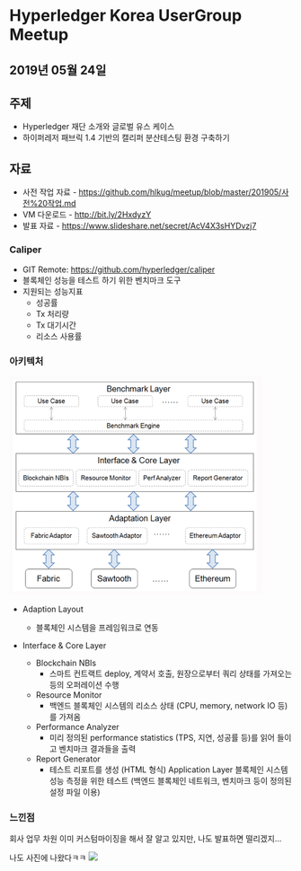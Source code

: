 # Hyperledger Korea UserGroup Meetup 
## 2019년 05월 24일

## 주제
* Hyperledger 재단 소개와 글로벌 유스 케이스
* 하이퍼레저 패브릭 1.4 기반의 캘리퍼 분산테스팅 환경 구축하기

## 자료
* 사전 작업 자료 - https://github.com/hlkug/meetup/blob/master/201905/사전%20작업.md
* VM 다운로드 - http://bit.ly/2HxdyzY
* 발표 자료 - https://www.slideshare.net/secret/AcV4X3sHYDvzj7

### Caliper
* GIT Remote: https://github.com/hyperledger/caliper
* 블록체인 성능을 테스트 하기 위한 벤치마크 도구
* 지원되는 성능지표
  - 성공률
  - Tx 처리량
  - Tx 대기시간
  - 리소스 사용률
  
### 아키텍처
![](./images/190524.png)

* Adaption Layout
  - 블록체인 시스템을 프레임워크로 연동
  
* Interface & Core Layer
  - Blockchain NBIs
    - 스마트 컨트랙트 deploy, 계약서 호출, 원장으로부터 쿼리 상태를 가져오는 등의 오퍼레이션 수행 
  - Resource Monitor 
    - 백엔드 블록체인 시스템의 리소스 상태 (CPU, memory, network IO 등)를 가져옴 
  - Performance Analyzer 
    - 미리 정의된 performance statistics (TPS, 지연, 성공률 등)를 읽어 들이고 벤치마크 결과들을 출력 
  - Report Generator 
    - 테스트 리포트를 생성 (HTML 형식) Application Layer 블록체인 시스템 성능 측정을 위한 테스트 (백엔드 블록체인 네트워크, 벤치마크 등이 정의된 설정 파일 이용)
  
### 느낀점
회사 업무 차원 이미 커스텀마이징을 해서 잘 알고 있지만,
나도 발표하면 떨리겠지...

나도 사진에 나왔다ㅋㅋ
![](https://github.com/hlkug/meetup/blob/master/201905/images/UNADJUSTEDNONRAW_thumb_2be1.jpg)
